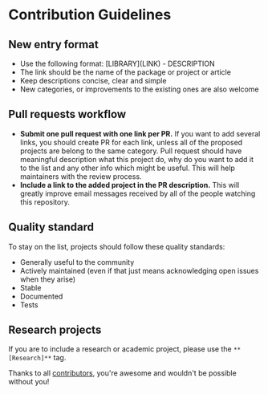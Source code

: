 # Contribution Guidelines

## New entry format

* Use the following format: \[LIBRARY\]\(LINK\) - DESCRIPTION
* The link should be the name of the package or project or article
* Keep descriptions concise, clear and simple
* New categories, or improvements to the existing ones are also welcome

## Pull requests workflow

* **Submit one pull request with one link per PR.** If you want to add several links, you should create PR for each link, unless all of the proposed projects are belong to the same category. Pull request should have meaningful description what this project do, why do you want to add it to the list and any other info which might be useful. This will help maintainers with the review process.
* **Include a link to the added project in the PR description.** This will greatly improve email messages received by all of the people watching this repository.

## Quality standard

To stay on the list, projects should follow these quality standards:

* Generally useful to the community
* Actively maintained (even if that just means acknowledging open issues when they arise)
* Stable
* Documented
* Tests

## Research projects

If you are to include a research or academic project, please use the `**[Research]**` tag.

Thanks to all [contributors](https://github.com/mehdihadeli/awesome-dotnet-async/graphs/contributors), you're awesome and wouldn't be possible without you!

